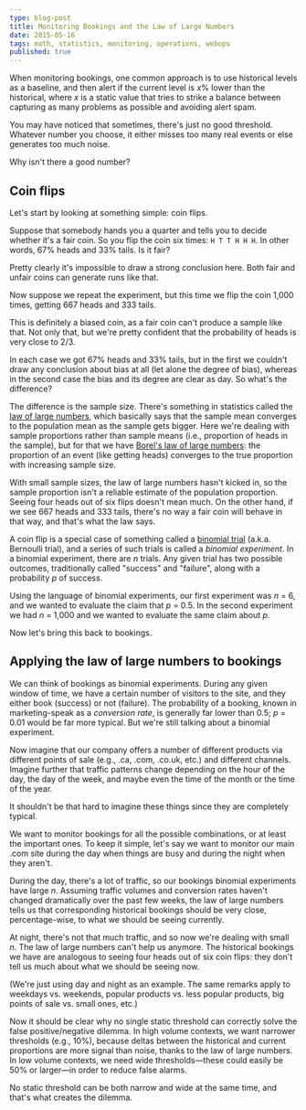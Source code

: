 ```yaml
---
type: blog-post
title: Monitoring Bookings and the Law of Large Numbers
date: 2015-05-16
tags: math, statistics, monitoring, operations, webops
published: true
---
```

When monitoring bookings, one common approach is to use historical levels as a baseline, and then alert if the current level is _x_% lower than the historical, where _x_ is a static value that tries to strike a balance between capturing as many problems as possible and avoiding alert spam.

You may have noticed that sometimes, there's just no good threshold. Whatever number you choose, it either misses too many real events or else generates too much noise.

Why isn't there a good number?

## Coin flips

Let's start by looking at something simple: coin flips.

Suppose that somebody hands you a quarter and tells you to decide whether it's a fair coin. So you flip the coin six times: `H T T H H H`. In other words, 67% heads and 33% tails. Is it fair?

Pretty clearly it's impossible to draw a strong conclusion here. Both fair and unfair coins can generate runs like that.

Now suppose we repeat the experiment, but this time we flip the coin 1,000 times, getting 667 heads and 333 tails.

This is definitely a biased coin, as a fair coin can't produce a sample like that. Not only that, but we're pretty confident that the probability of heads is very close to 2/3.

In each case we got 67% heads and 33% tails, but in the first we couldn't draw any conclusion about bias at all (let alone the degree of bias), whereas in the second case the bias and its degree are clear as day. So what's the difference?

The difference is the sample size. There's something in statistics called the [law of large numbers](http://en.wikipedia.org/wiki/Law_of_large_numbers), which basically says that the sample mean converges to the population mean as the sample gets bigger. Here we're dealing with sample proportions rather than sample means (i.e., proportion of heads in the sample), but for that we have [Borel's law of large numbers](http://en.wikipedia.org/wiki/Law_of_large_numbers#Borel.27s_law_of_large_numbers): the proportion of an event (like getting heads) converges to the true proportion with increasing sample size.

With small sample sizes, the law of large numbers hasn't kicked in, so the sample proportion isn't a reliable estimate of the population proportion. Seeing four heads out of six flips doesn't mean much. On the other hand, if we see 667 heads and 333 tails, there's no way a fair coin will behave in that way, and that's what the law says.

A coin flip is a special case of something called a [binomial trial](http://en.wikipedia.org/wiki/Bernoulli_trial) (a.k.a. Bernoulli trial), and a series of such trials is called a _binomial experiment_. In a binomial experiment, there are _n_ trials. Any given trial has two possible outcomes, traditionally called "success" and "failure", along with a probability _p_ of success.

Using the language of binomial experiments, our first experiment was _n_ = 6, and we wanted to evaluate the claim that _p_ = 0.5. In the second experiment we had _n_ = 1,000 and we wanted to evaluate the same claim about _p_.

Now let's bring this back to bookings.

## Applying the law of large numbers to bookings

We can think of bookings as binomial experiments. During any given window of time, we have a certain number of visitors to the site, and they either book (success) or not (failure). The probability of a booking, known in marketing-speak as a _conversion rate_, is generally far lower than 0.5; _p_ = 0.01 would be far more typical. But we're still talking about a binomial experiment.

Now imagine that our company offers a number of different products via different points of sale (e.g., .ca, .com, .co.uk, etc.) and different channels. Imagine further that traffic patterns change depending on the hour of the day, the day of the week, and maybe even the time of the month or the time of the year.

It shouldn't be that hard to imagine these things since they are completely typical.

We want to monitor bookings for all the possible combinations, or at least the important ones. To keep it simple, let's say we want to monitor our main .com site during the day when things are busy and during the night when they aren't.

During the day, there's a lot of traffic, so our bookings binomial experiments have large _n_. Assuming traffic volumes and conversion rates haven't changed dramatically over the past few weeks, the law of large numbers tells us that corresponding historical bookings should be very close, percentage-wise, to what we should be seeing currently.

At night, there's not that much traffic, and so now we're dealing with small _n_. The law of large numbers can't help us anymore. The historical bookings we have are analogous to seeing four heads out of six coin flips: they don't tell us much about what we should be seeing now.

(We're just using day and night as an example. The same remarks apply to weekdays vs. weekends, popular products vs. less popular products, big points of sale vs. small ones, etc.)

Now it should be clear why no single static threshold can correctly solve the false positive/negative dilemma. In high volume contexts, we want narrower thresholds (e.g., 10%), because deltas between the historical and current proportions are more signal than noise, thanks to the law of large numbers. In low volume contexts, we need wide thresholds&mdash;these could easily be 50% or larger&mdash;in order to reduce false alarms.

No static threshold can be both narrow and wide at the same time, and that's what creates the dilemma.
